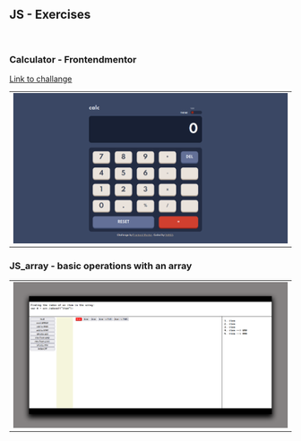 ## JS - Exercises
<br>

### Calculator - Frontendmentor
[Link to challange](https://www.frontendmentor.io/challenges/calculator-app-9lteq5N29)

<table>
  <tr>
    <td style ="width: 80%;" ><img src="https://github.com/VoltG3/JS/blob/master/frontendmentor_calculator/desktop.png.png" alt="img"></td>
  <tr>
 </table>
 
 ### JS_array - basic operations with an array
 <table>
  <tr>
    <td style ="width: 80%;" ><img src="https://github.com/VoltG3/JS/blob/master/JS_array/desktop.png" alt="img"></td>
  <tr>
 </table>
